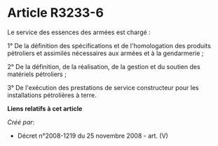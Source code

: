 # Article R3233-6

Le service des essences des armées est chargé :

1° De la définition des spécifications et de l'homologation des produits pétroliers et assimilés nécessaires aux armées et à
la gendarmerie ;

2° De la définition, de la réalisation, de la gestion et du soutien des matériels pétroliers ;

3° De l'exécution des prestations de service constructeur pour les installations pétrolières à terre.

**Liens relatifs à cet article**

_Créé par_:

  - Décret n°2008-1219 du 25 novembre 2008 - art. (V)
